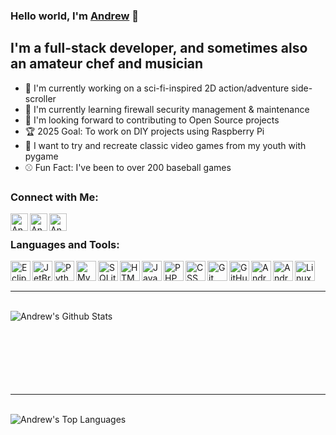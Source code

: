 ### Hello world, I'm [Andrew][website] :wave:

## I'm a full-stack developer, and sometimes also an amateur chef and musician
- :robot: I'm currently working on a sci-fi-inspired 2D action/adventure side-scroller
- :closed_lock_with_key: I'm currently learning firewall security management & maintenance
- :handshake: I'm looking forward to contributing to Open Source projects 
- :trophy: 2025 Goal: To work on DIY projects using Raspberry Pi
- :snake: I want to try and recreate classic video games from my youth with pygame
- :baseball: Fun Fact: I've been to over 200 baseball games

### Connect with Me:

[<img align="left" alt="Andrew | Facebook" width="28px" src="https://cdn.jsdelivr.net/npm/simple-icons@v3/icons/facebook.svg" />][facebook]
[<img align="left" alt="Andrew | Youtube" width="28px" src="https://cdn.jsdelivr.net/npm/simple-icons@v3/icons/instagram.svg" />][instagram]
[<img align="left" alt="Andrew | Youtube" width="28px" src="https://cdn.jsdelivr.net/npm/simple-icons@v3/icons/spotify.svg" />][spotify]

<br />

### Languages and Tools:

<img align="left" alt="Eclipse IDE" width="32px" src="https://simpleicons.org/icons/eclipseide.svg" />
<img align="left" alt="JetBrains" width="32px" src="https://simpleicons.org/icons/jetbrains.svg" />
<img align="left" alt="Python" width="32px" src="https://simpleicons.org/icons/python.svg" />
<img align="left" alt="MySQL" width="32px" src="https://simpleicons.org/icons/mysql.svg" />
<img align="left" alt="SQLite" width="32px" src="https://simpleicons.org/icons/sqlite.svg" />
<img align="left" alt="HTML5" width="32px" src="https://simpleicons.org/icons/html5.svg" />
<img align="left" alt="JavaScript" width="32px" src="https://simpleicons.org/icons/javascript.svg" />
<img align="left" alt="PHP" width="32px" src="https://simpleicons.org/icons/php.svg" />
<img align="left" alt="CSS" width="32px" src="https://simpleicons.org/icons/css3.svg" />
<img align="left" alt="Git" width="32px" src="https://simpleicons.org/icons/git.svg" />
<img align="left" alt="GitHub" width="32px" src="https://simpleicons.org/icons/github.svg" />
<img align="left" alt="Android" width="32px" src="https://simpleicons.org/icons/android.svg" />
<img align="left" alt="Android Studio" width="32px" src="https://simpleicons.org/icons/androidstudio.svg" />
<img align="left" alt="Linux" width="32px" src="https://simpleicons.org/icons/linux.svg" />

<br />
<br />

---

<br />

<img align="left" alt="Andrew's Github Stats" src="https://github-readme-stats.vercel.app/api?username=andrewheld616&show_icons=true&hide_border=true&hide=prs&theme=prussian" />

<br />
<br />
<br />
<br />
<br />
<br />
<br />

---

<br />

<img align="left" alt="Andrew's Top Languages" src="https://github-readme-stats.vercel.app/api/top-langs/?username=andrewheld616&hide_border=true&theme=prussian&layout=compact" />

[facebook]: https://www.facebook.com/andrewdheld
[twitter]: https://twitter.com/andrewheld
[instagram]: https://www.instagram.com/andrewheld616/
[website]: https://andrewheld616.github.io/
[spotify]: https://open.spotify.com/user/andrewheld?fbclid=IwAR37k6eN0v8NWF2_ERnweNtW-Ry0WnxPTyiMmbrfwhZyFl70fbZNA-tXqPs
